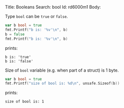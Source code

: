 Title: Booleans
Search: bool
Id: rd6000m1
Body:

Type `bool` can be `true` or `false`.

```go
var b bool = true
fmt.Printf("b is: '%v'\n", b)
b = false
fmt.Printf("b is: '%v'\n", b)
```
prints:
```text
b is: 'true'
b is: 'false'
```

Size of `bool` variable (e.g. when part of a struct) is 1 byte.

```go
var b bool = true
fmt.Printf("size of bool is: %d\n", unsafe.Sizeof(b))
```
prints:
```text
size of bool is: 1
```


